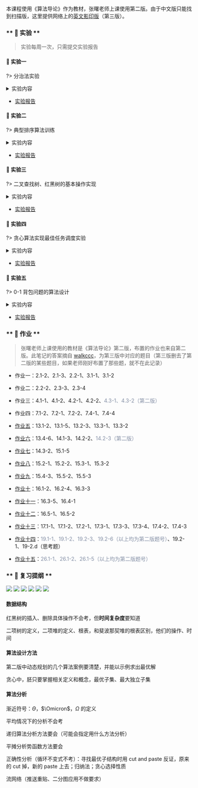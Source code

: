 <style>
    .crisp-client, #vcomments {
        display: none;
    }
</style>

本课程使用《算法导论》作为教材，张曙老师上课使用第二版。由于中文版只能找到扫描版，这里提供网络上的[英文影印版](course/introduction-to-algorithms/introduction-to-algorithms-3rd.pdf ':ignore')（第三版）。


<!-- tabs:start -->

### ** 🔬 实验 **

> 实验每周一次，只需提交实验报告

#### 🔬 实验一

?> 分治法实验

<details>
<summary>实验内容</summary>

<!-- <iframe src="https://cdn.jsdelivr.net/gh/JingqingLin/Blog/docs/course/introduction-to-algorithms/lab-1-分治法实验.pdf" width="100%" height=500px>
浏览器不支持显示 PDF，请下载：
<a href="https://cdn.jsdelivr.net/gh/JingqingLin/Blog/docs/course/introduction-to-algorithms/lab-1-分治法实验.pdf">下载 PDF</a></iframe> -->

> ```pdf
> course/introduction-to-algorithms/lab-1-分治法实验.pdf
> ```

</details>

- [实验报告](course/introduction-to-algorithms/lab-1.md)

#### 🔬 实验二

?> 典型排序算法训练

<details>
<summary>实验内容</summary>

> ```pdf
> course/introduction-to-algorithms/lab-2-典型排序算法训练.pdf
> ```

</details>

- [实验报告](course/introduction-to-algorithms/lab-2.md)

#### 🔬 实验三

?> 二叉查找树、红黑树的基本操作实现

<details>
<summary>实验内容</summary>

> ```pdf
> course/introduction-to-algorithms/lab-3-二叉查找树、红黑树的基本操作实现.pdf
> ```

</details>

- [实验报告](course/introduction-to-algorithms/lab-3.md)

#### 🔬 实验四

?> 贪心算法实现最佳任务调度实验

<details>
<summary>实验内容</summary>

> ```pdf
> course/introduction-to-algorithms/lab-4-贪心算法实现最佳任务调度实验.pdf
> ```

</details>

- [实验报告](course/introduction-to-algorithms/lab-4.md)

#### 🔬 实验五

?> 0-1 背包问题的算法设计

<details>
<summary>实验内容</summary>

> ```pdf
> course/introduction-to-algorithms/lab-5-0-1-背包问题的算法设计.pdf
> ```

</details>

- [实验报告](course/introduction-to-algorithms/lab-5.md)

### ** 📝 作业 **

> 张曙老师上课使用的教材是《算法导论》第二版，布置的作业也来自第二版。此笔记的答案摘自 [walkccc](https://walkccc.github.io/CLRS/)，为第三版中对应的题目（第三版删去了第二版的某些题目，如果老师刚好布置了那些题，就不在此记录）

- 作业一：2.1-2、2.1-3、2.2-1、3.1-1、3.1-2

- 作业二：2.2-2、2.3-3、2.3-4

- 作业三：4.1-1、4.1-2、4.2-1、4.2-2、<font color=#8590a6>4.3-1、4.3-2（第二版）</font>

- 作业四：7.1-2、7.2-1、7.2-2、7.4-1、7.4-4

- [作业五](course/introduction-to-algorithms/task-5.md)：13.1-2、13.1-5、13.2-3、13.3-1、13.3-2

- [作业六](course/introduction-to-algorithms/task-6.md)：13.4-6、14.1-3、14.2-2、<font color=#8590a6>14.2-3（第二版）</font>

- [作业七](course/introduction-to-algorithms/task-7.md)：14.3-2、15.1-5

- [作业八](course/introduction-to-algorithms/task-8.md)：15.2-1、15.2-2、15.3-1、15.3-2

- [作业九](course/introduction-to-algorithms/task-9.md)：15.4-3、15.5-2、15.5-3

- [作业十](course/introduction-to-algorithms/task-10.md)：16.1-2、16.2-4、16.3-3

- [作业十一](course/introduction-to-algorithms/task-11.md)：16.3-5、16.4-1

- [作业十二](course/introduction-to-algorithms/task-12.md)：16.5-1、16.5-2

- [作业十三](course/introduction-to-algorithms/task-13.md)：17.1-1、17.1-2、17.2-1、17.3-1、17.3-3、17.3-4、17.4-2、17.4-3

- [作业十四](course/introduction-to-algorithms/task-14.md)：<font color=#8590a6>19.1-1、19.1-2、19.2-3、19.2-6（以上均为第二版题号）</font>、19.2-1、19-2.d（思考题）

- [作业十五](course/introduction-to-algorithms/task-15.md)：<font color=#8590a6>26.1-1、26.1-2、26.1-5（以上均为第二版题号）</font>

### ** 💯 复习提纲 **

![](_images/summary-1.png)
![](_images/summary-2.png)
![](_images/summary-3.png)
![](_images/summary-4.png)
![](_images/summary-5.png)
![](_images/summary-6.png)

#### 数据结构

红黑树的插入、删除具体操作不会考，但**时间复杂度**要知道

二项树的定义，二项堆的定义、根表，和斐波那契堆的根表区别，他们的操作、时间

#### 算法设计方法

第二版中动态规划的几个算法案例要清楚，并能以示例求出最优解

贪心中，胚只要掌握相关定义和概念，最优子集、最大独立子集

#### 算法分析

渐近符号：$\Theta$，$\Omicron$，$\Omega$ 的定义

平均情况下的分析不会考

递归算法分析方法要会（可能会指定用什么方法分析）

平摊分析势函数方法要会

正确性分析（循环不变式不考）：寻找最优子结构时用 cut and paste 反证，原来的 cut 掉，新的 paste 上去；归纳法；贪心选择性质

流网络（推送重贴、二分图应用不做要求）

<!-- tabs:end -->